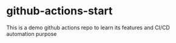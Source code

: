 # github-actions-start
This is a demo github actions repo to learn its features and CI/CD automation purpose
